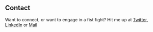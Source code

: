 ## Contact

Want to connect, or want to engage in a fist fight? Hit me up at [Twitter](https://twitter.com/Yaaaaaashhh), [LinkedIn](https://www.linkedin.com/in/yash-srivastava1911/) or [Mail](mailto:ysrivastava82@gmail.com)
